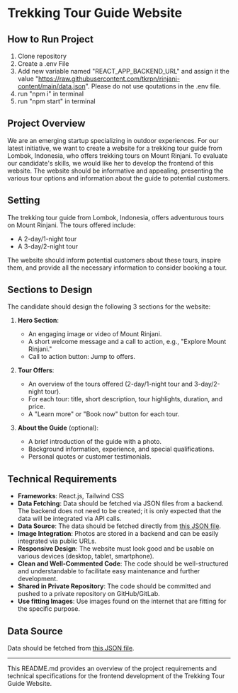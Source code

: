 # Trekking Tour Guide Website

## How to Run Project
1. Clone repository
2. Create a .env File
3. Add new variable  named "REACT_APP_BACKEND_URL"  and assign it the value "https://raw.githubusercontent.com/tkrpn/rinjani-content/main/data.json". Please do not use qoutations in the .env file.
4. run "npm i" in terminal
5. run "npm start" in terminal


## Project Overview

We are an emerging startup specializing in outdoor experiences. For our latest initiative, we want to create a website for a trekking tour guide from Lombok, Indonesia, who offers trekking tours on Mount Rinjani. To evaluate our candidate's skills, we would like her to develop the frontend of this website. The website should be informative and appealing, presenting the various tour options and information about the guide to potential customers.

## Setting

The trekking tour guide from Lombok, Indonesia, offers adventurous tours on Mount Rinjani. The tours offered include:

- A 2-day/1-night tour
- A 3-day/2-night tour

The website should inform potential customers about these tours, inspire them, and provide all the necessary information to consider booking a tour.

## Sections to Design

The candidate should design the following 3 sections for the website:

1. **Hero Section**:
   - An engaging image or video of Mount Rinjani.
   - A short welcome message and a call to action, e.g., "Explore Mount Rinjani."
   - Call to action button: Jump to offers.

2. **Tour Offers**:
   - An overview of the tours offered (2-day/1-night tour and 3-day/2-night tour).
   - For each tour: title, short description, tour highlights, duration, and price.
   - A "Learn more" or "Book now" button for each tour.

3. **About the Guide** (optional):
   - A brief introduction of the guide with a photo.
   - Background information, experience, and special qualifications.
   - Personal quotes or customer testimonials.

## Technical Requirements
- **Frameworks**: React.js, Tailwind CSS
- **Data Fetching**: Data should be fetched via JSON files from a backend. The backend does not need to be created; it is only expected that the data will be integrated via API calls.
- **Data Source**: The data should be fetched directly from [this JSON file](https://raw.githubusercontent.com/tkrpn/rinjani-content/main/data.json).
- **Image Integration**: Photos are stored in a backend and can be easily integrated via public URLs.
- **Responsive Design**: The website must look good and be usable on various devices (desktop, tablet, smartphone).
- **Clean and Well-Commented Code**: The code should be well-structured and understandable to facilitate easy maintenance and further development.
- **Shared in Private Repository**: The code should be committed and pushed to a private repository on GitHub/GitLab.
- **Use fitting Images**: Use images found on the internet that are fitting for the specific purpose.

## Data Source
Data should be fetched from [this JSON file](https://raw.githubusercontent.com/tkrpn/rinjani-content/main/data.json).

---
This README.md provides an overview of the project requirements and technical specifications for the frontend development of the Trekking Tour Guide Website.
